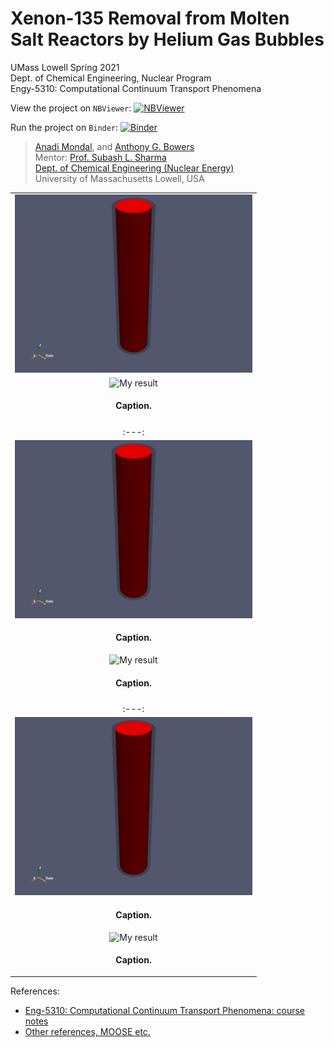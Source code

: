 # Xenon-135 Removal from Molten Salt Reactors by Helium Gas Bubbles

UMass Lowell Spring 2021 <br>
Dept. of Chemical Engineering, Nuclear Program <br>
Engy-5310: Computational Continuum Transport Phenomena

View the project on `NBViewer`: [![NBViewer](https://raw.githubusercontent.com/jupyter/design/master/logos/Badges/nbviewer_badge.svg)](https://nbviewer.jupyter.org/github/dpploy/engy-5310/blob/main/projects/xenon-removal/report.ipynb)

Run the project on `Binder`: [![Binder](https://mybinder.org/badge_logo.svg)](https://mybinder.org/v2/gh/dpploy/engy-5310/HEAD?filepath=projects%2Fxenon-removal%2Freport.ipynb)

 >[Anadi Mondal](https://github.com/xxxx), and [Anthony G. Bowers](https://github.com/xxx) <br>
 >Mentor: [Prof. Subash L. Sharma](https://github.com/SubashSharma1008) <br>
 >[Dept. of Chemical Engineering (Nuclear Energy)](xxx) <br>
 >University of Massachusetts Lowell, USA <br>

|  |
|:---:|
| <img width="380" src="pics/readme-domain.png" title="My result"> |
| <img width="380" src="pics/readme-result.png" title="My result"> |
| <p style="text-align:center;"><b>Caption.</b></p> |
|  |
|:---:|
| <img width="380" src="pics/readme-domain.png" title="My result"> |
| <p style="text-align:center;"><b>Caption.</b></p> |
| <img width="380" src="pics/readme-result.png" title="My result"> |
| <p style="text-align:center;"><b>Caption.</b></p> |
|  |
|:---:|
| <img width="380" src="pics/readme-domain.png" title="My result"> |
| <p style="text-align:center;"><b>Caption.</b></p> |
| <img width="380" src="pics/readme-result.png" title="My result"> |
| <p style="text-align:center;"><b>Caption.</b></p> |

References:

 + [Eng-5310: Computational Continuum Transport Phenomena: course notes](https://github.com/dpploy/engy-5310)
 + [Other references, MOOSE etc.](https://github.com/dpploy/engy-5310)

